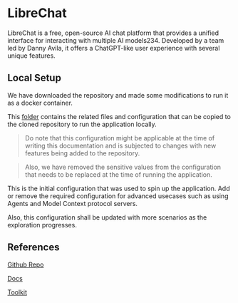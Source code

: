 # LibreChat

LibreChat is a free, open-source AI chat platform that provides a unified interface for interacting with multiple AI models234. Developed by a team led by Danny Avila, it offers a ChatGPT-like user experience with several unique features.

## Local Setup

We have downloaded the repository and made some modifications to run it as a docker container.

This [folder](../05_librechat/) contains the related files and configuration that can be copied to the cloned repository to run the application locally.

>Do note that this configuration might be applicable at the time of writing this documentation and is subjected to changes with new features being added to the repository.

>Also, we have removed the sensitive values from the configuration that needs to be replaced at the time of running the application.

This is the initial configuration that was used to spin up the application. Add or remove the required configuration for advanced usecases such as using Agents and Model Context protocol servers.

Also, this configuration shall be updated with more scenarios as the exploration progresses.
## References

[Github Repo](https://github.com/danny-avila/LibreChat)

[Docs](https://www.librechat.ai/docs)

[Toolkit](https://www.librechat.ai/toolkit)